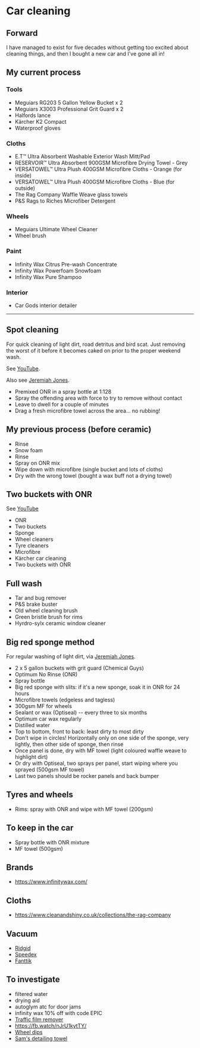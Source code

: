 # Car cleaning

## Forward

I have managed to exist for five decades without getting too excited about cleaning things, and then I bought a new car and I've gone all in!

## My current process

### Tools

- Meguiars RG203 5 Gallon Yellow Bucket x 2
- Meguiars X3003 Professional Grit Guard x 2
- Halfords lance
- Kärcher K2 Compact
- Waterproof gloves

### Cloths

- E.T™ Ultra Absorbent Washable Exterior Wash Mitt/Pad
- RESERVOIR™ Ultra Absorbent 900GSM Microfibre Drying Towel - Grey
- VERSATOWEL™ Ultra Plush 400GSM Microfibre Cloths - Orange (for inside)
- VERSATOWEL™ Ultra Plush 400GSM Microfibre Cloths - Blue (for outside)
- The Rag Company Waffle Weave glass towels
- P&S Rags to Riches Microfiber Detergent

### Wheels

- Meguiars Ultimate Wheel Cleaner
- Wheel brush

### Paint

- Infinity Wax Citrus Pre-wash Concentrate
- Infinity Wax Powerfoam Snowfoam
- Infinity Wax Pure Shampoo

### Interior

- Car Gods interior detailer

---

## Spot cleaning

For quick cleaning of light dirt, road detritus and bird scat. Just removing the worst of it before it becomes caked on prior to the proper weekend wash.

See [YouTube](https://www.youtube.com/watch?v=5Y_8Z6KkOgQ).

Also see [Jeremiah Jones](https://www.youtube.com/watch?v=G_9_0ElVChU).

- Premixed ONR in a spray bottle at 1:128
- Spray the offending area with force to try to remove without contact
- Leave to dwell for a couple of minutes
- Drag a fresh microfibre towel across the area... no rubbing!

## My previous process (before ceramic)

- Rinse
- Snow foam
- Rinse
- Spray on ONR mix
- Wipe down with microfibre (single bucket and lots of cloths)
- Dry with the wrong towel (bought a wax buff not a drying towel)

## Two buckets with ONR

See [YouTube](https://www.youtube.com/watch?v=yT0iEZCcmNA)

- ONR
- Two buckets
- Sponge
- Wheel cleaners
- Tyre cleaners
- Microfibre
- Kärcher car cleaning
- Two buckets with ONR

## Full wash

- Tar and bug remover
- P&S brake buster
- Old wheel cleaning brush
- Green bristle brush for rims
- Hyrdro-sylx ceramic window cleaner

## Big red sponge method

For regular washing of light dirt, via [Jeremiah Jones](https://www.youtube.com/watch?v=G_9_0ElVChU).

- 2 x 5 gallon buckets with grit guard (Chemical Guys)
- Optimum No Rinse (ONR)
- Spray bottle
- Big red sponge with slits: if it's a new sponge, soak it in ONR for 24 hours
- Microfibre towels (edgeless and tagless)
- 300gsm MF for wheels
- Sealant or wax (Optiseal) -- every three to six months
- Optimum car wax regularly
- Distilled water
- Top to bottom, front to back: least dirty to most dirty
- Don't wipe in circles! Horizontally only on one side of the sponge, very lightly, then other side of sponge, then rinse
- Once panel is done, dry with MF towel (light coloured waffle weave to highlight dirt)
- Or dry with Optiseal, two sprays per panel, start wiping where you sprayed (500gsm MF towel)
- Last two panels should be rocker panels and back bumper

## Tyres and wheels

- Rims: spray with ONR and wipe with MF towel (200gsm)

## To keep in the car

- Spray bottle with ONR mixture
- MF towel (500gsm)

## Brands

- <https://www.infinitywax.com/>

## Cloths

- https://www.cleanandshiny.co.uk/collections/the-rag-company

## Vacuum

- [Ridgid](https://www.amazon.co.uk/RIDGID-VAC3000-Portable-3-Gallon-Horsepower/)
- [Speedex](https://www.speedexwireless.com/products/speedex-wireless-vacuum-cleaner)
- [Fanttik](https://www.amazon.co.uk/Fanttik-V8-Mate-Cordless-Ultra-Lightweight/dp/B0B9447P5P)

## To investigate

- filtered water
- drying aid
- autoglym atc for door jams
- infinity wax 10% off with code EPIC
- [Traffic film remover](https://www.jennychem.com/collections/traffic-film-removers/products/tfr-special-non-caustic-wax)
- https://fb.watch/nJrU1kytTY/
- [Wheel dips](https://www.dipyourcar.com/collections/wheel-kits-by-color/products/shadow-black-hyperdip-wheel-kit?variant=5630996356&fbclid=IwAR0DZK-yhcBSsW94hoNdrYYRAo3Xi7-6gzpEJ7ZL3L86ukv7lbsGmXCHa9Y)
- [Sam's detailing towel](https://www.samsdetailing.co.uk/products/drying-towel?fbclid=IwAR2CQ86OernaGAjsXlkomcS16ggyHdrwgBlv4IIy5ZX1TeJxv462dQY76ro_aem_Aaeazxkf5BmqUkzHggHV7PSiB_g9GRrLvPv_sJivaL6472ipLLDjAUeYNhzxcxyxDokM3KWZMhglPNZG9diwbkRy&utm_source=facebook&utm_medium=paid&campaign_id=23857344821250629&ad_id=23857344821300629)

